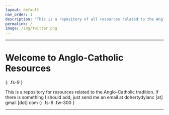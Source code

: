 ```yaml
---
layout: default
nav_order: 1
description: "This is a repository of all resources related to the Anglo-Catholic tradition."
permalink: /
image: /img/twitter.png
---
```

<head>
  <link rel="shortcut icon" type="image/png" href="/favicon.png">
</head>


---

# Welcome to Anglo-Catholic Resources
{: .fs-9 }

This is a repository for resources related to the Anglo-Catholic tradition. If there is something I should add, just send me an email at dohertydylanc [at] gmail [dot] com
{: .fs-6 .fw-300 }

---
